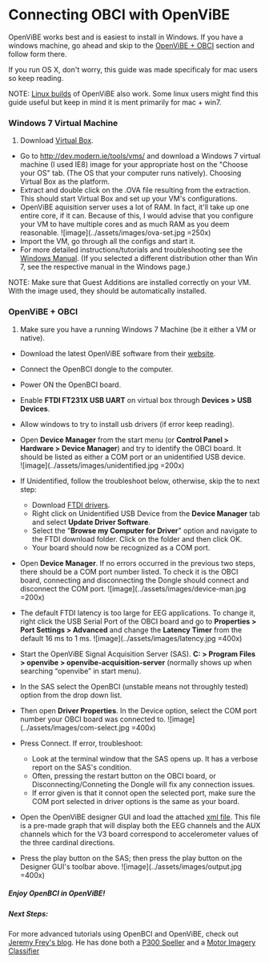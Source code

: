 # Connecting OBCI with OpenViBE

OpenViBE works best and is easiest to install in Windows.
If you have a windows machine, go ahead and skip to the [OpenViBE + OBCI](#openvibe) section and follow form there. 

If you run OS X, don't worry, this guide was made specificaly for mac users so keep reading.

NOTE: [Linux builds](http://openvibe.inria.fr/downloads/) of OpenViBE also work. Some linux users might find this guide useful but keep in mind it is ment primarily for mac + win7.


### Windows 7 Virtual Machine

1. Download [Virtual Box](https://www.virtualbox.org/wiki/Downloads). 
* Go to <http://dev.modern.ie/tools/vms/> and download a Windows 7 virtual machine (I used IE8) image for your appropriate host on the "Choose your OS" tab. (The OS that your computer runs natively). Choosing Virtual Box as the platform.
* Extract and double click on the .OVA file resulting from the extraction. This should start Virtual Box and set up your VM's configurations. 
* OpenViBE aquisition server uses a lot of RAM. In fact, it'll take up one entire core, if it can. Because of this, I would advise that you configure your VM to have multiple cores and as much RAM as you deem reasonable. 
![image](../assets/images/ova-set.jpg =250x)
* Import the VM, go through all the configs and start it. 
* For more detailed instructions/tutorials and troubleshooting see the [Windows Manual](http://modernievirt.blob.core.windows.net/vhd/release_notes_license_terms_1_5_15.pdf). (If you selected a different distribution other than Win 7, see the respective manual in the Windows page.)

NOTE: Make sure that Guest Additions are installed correctly on your VM. With the image used, they should be automatically installed.

### OpenViBE + OBCI<a name="openvibe"></a>
1. Make sure you have a running Windows 7 Machine (be it either a VM or native).
* Download the latest OpenViBE software from their [website](http://openvibe.inria.fr/downloads/). 
* Connect the OpenBCI dongle to the computer.
* Power ON the OpenBCI board.
* Enable **FTDI FT231X USB UART** on virtual box through 
**Devices > USB Devices**.
* Allow windows to try to install usb drivers (if error keep reading).
* Open **Device Manager** from the start menu (or **Control Panel > Hardware > Device Manager**) and try to identify the OBCI board. It should be listed as either a COM port or an unidentified USB device.                            
![image](../assets/images/unidentified.jpg =200x)

* If Unidentified, follow the troubleshoot below, otherwise, skip the to next step:
	- Download [FTDI drivers](http://www.ftdichip.com/Drivers/VCP.htm).
	- Right click on Unidentified USB Device from the **Device Manager** tab and select **Update Driver Software**.
	- Select the "**Browse my Computer for Driver**" option and navigate to the FTDI download folder. Click on the folder and then click OK. 
	- Your board should now be recognized as a COM port. 
* Open **Device Manager**. If no errors occurred in the previous two steps, there should be a COM port number listed. To check it is the OBCI board, connecting and disconnecting the Dongle should connect and disconnect the COM port.
![image](../assets/images/device-man.jpg =200x) 
* The default FTDI latency is too large for EEG applications. To change it, right click the USB Serial Port of the OBCI board and go to **Properties > Port Settings > Advanced** and change the **Latency Timer** from the default 16 ms to 1 ms. 
![image](../assets/images/latency.jpg =400x)
* Start the OpenViBE Signal Acquisition Server (SAS). **C: > Program Files > openvibe > openvibe-acquisition-server** (normally shows up when searching “openvibe” in start menu). 
* In the SAS select the OpenBCI (unstable means not throughly tested) option from the drop down list.
* Then open **Driver Properties**. In the Device option, select the COM port number your OBCI board was connected to.
![image](../assets/images/com-select.jpg =400x)
* Press Connect. If error, troubleshoot:
	- Look at the terminal window that the SAS opens up. It has a verbose report on the SAS's condition. 
	- Often, pressing the restart button on the OBCI board, or Disconnecting/Conneting the Dongle will fix any connection issues. 
	- If error given is that it connot open the selected port, make sure the COM port selected in driver options is the same as your board.
* Open the OpenViBE designer GUI and load the attached [xml file](../assets/images/OBCI-display.xml). This file is a pre-made graph that will display both the EEG channels and the AUX channels which for the V3 board correspond to accelerometer values of the three cardinal directions. 
* Press the play button on the SAS; then press the play button on the Designer GUI's toolbar above.
![image](../assets/images/output.jpg =400x)
##### Enjoy OpenBCI in OpenViBE!

##### Next Steps: 
For more advanced tutorials using OpenBCI and OpenViBE, check out [Jeremy Frey's blog](http://blog.jfrey.info/). He has done both a [P300 Speller](http://blog.jfrey.info/2015/02/04/openbci-p300-coadapt/) and a [Motor Imagery Classifier](http://blog.jfrey.info/2015/03/03/openbci-motor-imagery/)

